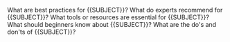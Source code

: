 What are best practices for {{SUBJECT}}?
What do experts recommend for {{SUBJECT}}?
What tools or resources are essential for {{SUBJECT}}?
What should beginners know about {{SUBJECT}}?
What are the do's and don'ts of {{SUBJECT}}?